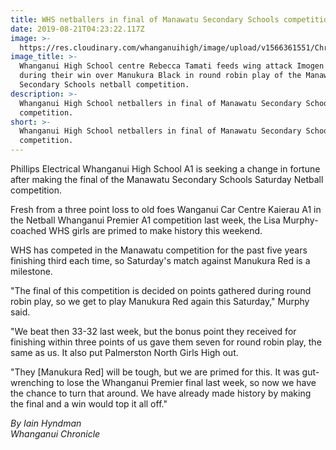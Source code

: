 ```yaml
---
title: WHS netballers in final of Manawatu Secondary Schools competition
date: 2019-08-21T04:23:22.117Z
image: >-
  https://res.cloudinary.com/whanganuihigh/image/upload/v1566361551/Chronicle_21.8.19.jpg
image_title: >-
  Whanganui High School centre Rebecca Tamati feeds wing attack Imogen Flower
  during their win over Manukura Black in round robin play of the Manawatu
  Secondary Schools netball competition.
description: >-
  Whanganui High School netballers in final of Manawatu Secondary Schools
  competition.
short: >-
  Whanganui High School netballers in final of Manawatu Secondary Schools
  competition.
---
```

Phillips Electrical Whanganui High School A1 is seeking a change in fortune after making the final of the Manawatu Secondary Schools Saturday Netball competition.

Fresh from a three point loss to old foes Wanganui Car Centre Kaierau A1 in the Netball Whanganui Premier A1 competition last week, the Lisa Murphy-coached WHS girls are primed to make history this weekend.

WHS has competed in the Manawatu competition for the past five years finishing third each time, so Saturday's match against Manukura Red is a milestone.

"The final of this competition is decided on points gathered during round robin play, so we get to play Manukura Red again this Saturday," Murphy said.

"We beat then 33-32 last week, but the bonus point they received for finishing within three points of us gave them seven for round robin play, the same as us. It also put Palmerston North Girls High out.

"They [Manukura Red] will be tough, but we are primed for this. It was gut-wrenching to lose the Whanganui Premier final last week, so now we have the chance to turn that around. We have already made history by making the final and a win would top it all off."

_By Iain Hyndman_  
_Whanganui Chronicle_
